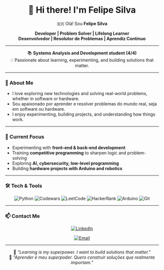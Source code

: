<div align="center">

# 👋 Hi there! I'm **Felipe Silva**  
🇧🇷 Olá! Sou **Felipe Silva**  

**Developer | Problem Solver | Lifelong Learner**  
**Desenvolvedor | Resolutor de Problemas | Aprendiz Contínuo**

---

📚 **Systems Analysis and Development student (4/4)**  
💡 Passionate about learning, experimenting, and building solutions that matter.

</div>

---

### 🧠 About Me
- I love exploring new technologies and solving real-world problems, whether in software or hardware.  
- Sou apaixonado por aprender e resolver problemas do mundo real, seja em software ou hardware.  
- I enjoy experimenting, building projects, and understanding how things work.  

---

### 🧰 Current Focus
- Experimenting with **front-end & back-end development**  
- Training **competitive programming** to sharpen logic and problem-solving  
- Exploring **AI, cybersecurity, low-level programming**  
- Building **hardware projects with Arduino and robotics**  

---

### 🛠️ Tech & Tools

<div align="center">

![Python](https://img.shields.io/badge/-Python-3776AB?style=for-the-badge&logo=python&logoColor=white)
![Codewars](https://img.shields.io/badge/-Codewars-B1361E?style=for-the-badge&logo=codewars&logoColor=white)
![LeetCode](https://img.shields.io/badge/-LeetCode-FFA116?style=for-the-badge&logo=leetcode&logoColor=white)
![HackerRank](https://img.shields.io/badge/-HackerRank-2EC866?style=for-the-badge&logo=hackerrank&logoColor=white)
![Arduino](https://img.shields.io/badge/-Arduino-00979D?style=for-the-badge&logo=arduino&logoColor=white)
![Git](https://img.shields.io/badge/-Git-F05032?style=for-the-badge&logo=git&logoColor=white)

</div>

---

### 📫 Contact Me

<div align="center">
  
[![LinkedIn](https://img.shields.io/badge/-Felipe%20Silva-0077B5?style=for-the-badge&logo=linkedin&logoColor=white)](https://www.linkedin.com/in/felipe-silva-363682213)
  
[![Email](https://img.shields.io/badge/-feasilva1212@gmail.com-D14836?style=for-the-badge&logo=gmail&logoColor=white)](mailto:feasilva1212@gmail.com)



---

<div align="center">

💬 *"Learning is my superpower. I want to build solutions that matter."*  
💬 *"Aprender é meu superpoder. Quero construir soluções que realmente importam."*

</div>
